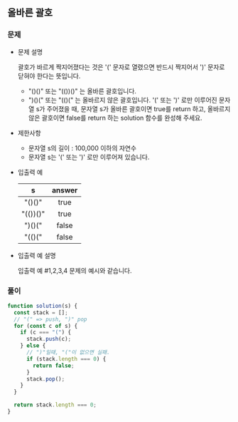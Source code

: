 ## 올바른 괄호

### 문제

- 문제 설명

  괄호가 바르게 짝지어졌다는 것은 '(' 문자로 열렸으면 반드시 짝지어서 ')' 문자로 닫혀야 한다는 뜻입니다.

  - "()()" 또는 "(())()" 는 올바른 괄호입니다.
  - ")()(" 또는 "(()(" 는 올바르지 않은 괄호입니다.
    '(' 또는 ')' 로만 이루어진 문자열 s가 주어졌을 때, 문자열 s가 올바른 괄호이면 true를 return 하고, 올바르지 않은 괄호이면 false를 return 하는 solution 함수를 완성해 주세요.

- 제한사항

  - 문자열 s의 길이 : 100,000 이하의 자연수
  - 문자열 s는 '(' 또는 ')' 로만 이루어져 있습니다.

- 입출력 예

  |    s     | answer |
  | :------: | :----: |
  |  "()()"  |  true  |
  | "(())()" |  true  |
  |  ")()("  | false  |
  |  "(()("  | false  |

- 입출력 예 설명

  입출력 예 #1,2,3,4
  문제의 예시와 같습니다.

### 풀이

```jsx
function solution(s) {
  const stack = [];
  // "(" => push, ")" pop
  for (const c of s) {
    if (c === "(") {
      stack.push(c);
    } else {
      // ")"일때, "("이 없으면 실패.
      if (stack.length === 0) {
        return false;
      }
      stack.pop();
    }
  }

  return stack.length === 0;
}
```
